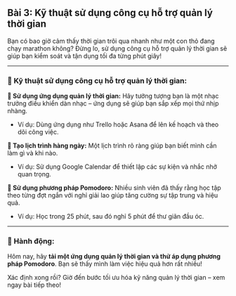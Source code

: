 ## Bài 3: Kỹ thuật sử dụng công cụ hỗ trợ quản lý thời gian

Bạn có bao giờ cảm thấy thời gian trôi qua nhanh như một con thỏ đang chạy marathon không? Đừng lo, sử dụng công cụ hỗ trợ quản lý thời gian sẽ giúp bạn kiểm soát và tận dụng tối đa từng phút giây!

---

### 📌 Kỹ thuật sử dụng công cụ hỗ trợ quản lý thời gian:

**🔹 Sử dụng ứng dụng quản lý thời gian:**
Hãy tưởng tượng bạn là một nhạc trưởng điều khiển dàn nhạc – ứng dụng sẽ giúp bạn sắp xếp mọi thứ nhịp nhàng.  
- Ví dụ: Dùng ứng dụng như Trello hoặc Asana để lên kế hoạch và theo dõi công việc.  

**🔹 Tạo lịch trình hàng ngày:**
Một lịch trình rõ ràng giúp bạn biết mình cần làm gì và khi nào.  
- Ví dụ: Sử dụng Google Calendar để thiết lập các sự kiện và nhắc nhở quan trọng.  

**🔹 Sử dụng phương pháp Pomodoro:**
Nhiều sinh viên đã thấy rằng học tập theo từng đợt ngắn với nghỉ giải lao giúp tăng cường sự tập trung và hiệu quả.  
- Ví dụ: Học trong 25 phút, sau đó nghỉ 5 phút để thư giãn đầu óc.  

---

### 🚀 Hành động:

Hôm nay, hãy **tải một ứng dụng quản lý thời gian và thử áp dụng phương pháp Pomodoro**. Bạn sẽ thấy mình làm việc hiệu quả hơn rất nhiều!

Xác định xong rồi? Giờ đến bước tối ưu hóa kỹ năng quản lý thời gian – xem ngay bài tiếp theo!
